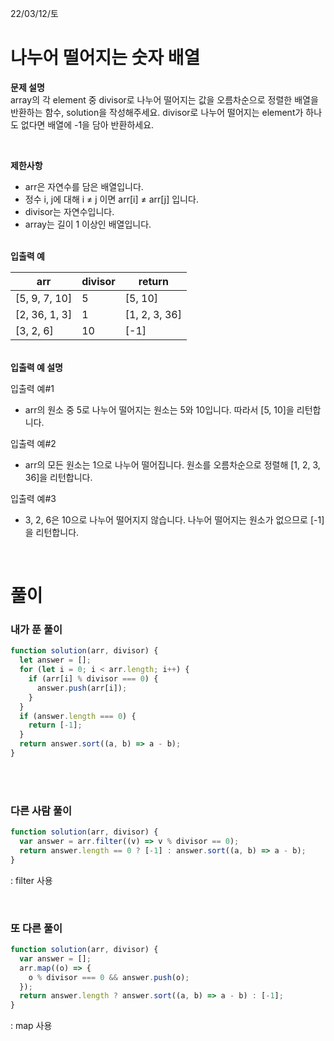 22/03/12/토

<h1>나누어 떨어지는 숫자 배열</h1>

<strong>문제 설명</strong>  
array의 각 element 중 divisor로 나누어 떨어지는 값을 오름차순으로 정렬한 배열을 반환하는 함수, solution을 작성해주세요.
divisor로 나누어 떨어지는 element가 하나도 없다면 배열에 -1을 담아 반환하세요.

<br>

<strong>제한사항</strong>

- arr은 자연수를 담은 배열입니다.
- 정수 i, j에 대해 i ≠ j 이면 arr[i] ≠ arr[j] 입니다.
- divisor는 자연수입니다.
- array는 길이 1 이상인 배열입니다.

<br>
<strong>입출력 예</strong>

| arr           | divisor | return        |
| ------------- | ------- | ------------- |
| [5, 9, 7, 10] | 5       | [5, 10]       |
| [2, 36, 1, 3] | 1       | [1, 2, 3, 36] |
| [3, 2, 6]     | 10      | [-1]          |

<br>
<strong>입출력 예 설명</strong>

입출력 예#1

- arr의 원소 중 5로 나누어 떨어지는 원소는 5와 10입니다. 따라서 [5, 10]을 리턴합니다.

입출력 예#2

- arr의 모든 원소는 1으로 나누어 떨어집니다. 원소를 오름차순으로 정렬해 [1, 2, 3, 36]을 리턴합니다.

입출력 예#3

- 3, 2, 6은 10으로 나누어 떨어지지 않습니다. 나누어 떨어지는 원소가 없으므로 [-1]을 리턴합니다.

<br>

<h1>풀이</h1>
<h3>내가 푼 풀이</h3>

```javascript
function solution(arr, divisor) {
  let answer = [];
  for (let i = 0; i < arr.length; i++) {
    if (arr[i] % divisor === 0) {
      answer.push(arr[i]);
    }
  }
  if (answer.length === 0) {
    return [-1];
  }
  return answer.sort((a, b) => a - b);
}
```

<br>
<br>
<h3>다른 사람 풀이</h3>

```javascript
function solution(arr, divisor) {
  var answer = arr.filter((v) => v % divisor == 0);
  return answer.length == 0 ? [-1] : answer.sort((a, b) => a - b);
}
```

: filter 사용

<br>

<h3>또 다른 풀이</h3>

```javascript
function solution(arr, divisor) {
  var answer = [];
  arr.map((o) => {
    o % divisor === 0 && answer.push(o);
  });
  return answer.length ? answer.sort((a, b) => a - b) : [-1];
}
```

: map 사용

